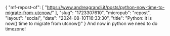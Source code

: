 {
    "mf-repost-of": [
        "https://www.andreagrandi.it/posts/python-now-time-to-migrate-from-utcnow/"
    ],
    "slug": "1723307610",
    "micropub": "repost",
    "layout": "social",
    "date": "2024-08-10T16:33:30",
    "title": "Python: it is now() time to migrate from utcnow()"
}
And now in python we need to do timezone! 